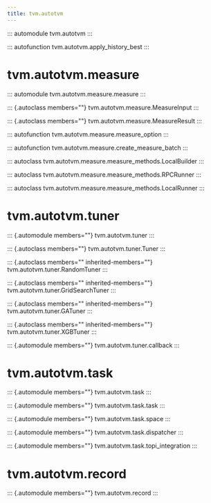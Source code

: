 ```yaml
---
title: tvm.autotvm
---
```


::: automodule
tvm.autotvm
:::

::: autofunction
tvm.autotvm.apply_history_best
:::

# tvm.autotvm.measure

::: automodule
tvm.autotvm.measure.measure
:::

::: {.autoclass members=""}
tvm.autotvm.measure.MeasureInput
:::

::: {.autoclass members=""}
tvm.autotvm.measure.MeasureResult
:::

::: autofunction
tvm.autotvm.measure.measure_option
:::

::: autofunction
tvm.autotvm.measure.create_measure_batch
:::

::: autoclass
tvm.autotvm.measure.measure_methods.LocalBuilder
:::

::: autoclass
tvm.autotvm.measure.measure_methods.RPCRunner
:::

::: autoclass
tvm.autotvm.measure.measure_methods.LocalRunner
:::

# tvm.autotvm.tuner

::: {.automodule members=""}
tvm.autotvm.tuner
:::

::: {.autoclass members=""}
tvm.autotvm.tuner.Tuner
:::

::: {.autoclass members="" inherited-members=""}
tvm.autotvm.tuner.RandomTuner
:::

::: {.autoclass members="" inherited-members=""}
tvm.autotvm.tuner.GridSearchTuner
:::

::: {.autoclass members="" inherited-members=""}
tvm.autotvm.tuner.GATuner
:::

::: {.autoclass members="" inherited-members=""}
tvm.autotvm.tuner.XGBTuner
:::

::: {.automodule members=""}
tvm.autotvm.tuner.callback
:::

# tvm.autotvm.task

::: {.automodule members=""}
tvm.autotvm.task
:::

::: {.automodule members=""}
tvm.autotvm.task.task
:::

::: {.automodule members=""}
tvm.autotvm.task.space
:::

::: {.automodule members=""}
tvm.autotvm.task.dispatcher
:::

::: {.automodule members=""}
tvm.autotvm.task.topi_integration
:::

# tvm.autotvm.record

::: {.automodule members=""}
tvm.autotvm.record
:::
